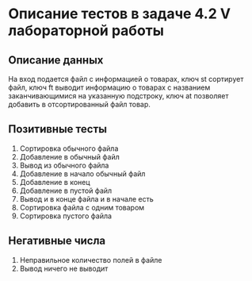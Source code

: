 # Описание тестов в задаче 4.2 V лабораторной работы
## Описание данных
На вход подается файл с информацией о товарах, ключ st сортирует файл, ключ ft выводит информацию о товарах с названием заканчивающимися на указанную подстроку, ключ at позволяет добавить в отсортированный файл товар.
## Позитивные тесты
1. Сортировка обычного файла
2. Добавление в обычный файл
3. Вывод из обычного файла
4. Добавление в начало обычный файл
5. Добавление в конец
6. Добавление в пустой файл
7. Вывод и в конце файла и в начале есть
8. Сортировка файла с одним товаром
9. Сортировка пустого файла
## Негативные числа
1. Неправильное количество полей в файле
2. Вывод ничего не выводит

